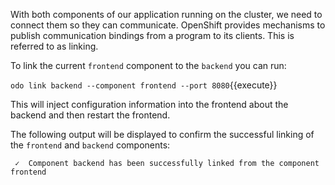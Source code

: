 With both components of our application running on the cluster, we need to connect them so they can communicate. OpenShift provides mechanisms to publish communication bindings from a program to its clients. This is referred to as linking.

To link the current `frontend` component to the `backend` you can run:

`odo link backend --component frontend --port 8080`{{execute}}

This will inject configuration information into the frontend about the backend and then restart the frontend.

The following output will be displayed to confirm the successful linking of the `frontend` and `backend` components:

```
 ✓  Component backend has been successfully linked from the component frontend
```
